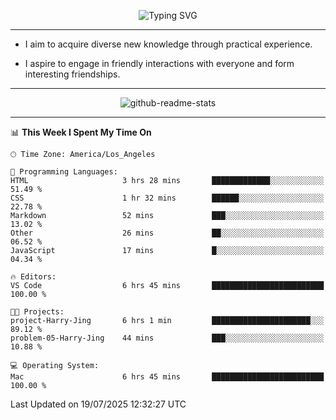 <p align="center">
  <img src="https://readme-typing-svg.demolab.com?font=Fira+Code&weight=500&size=32&duration=2500&pause=1600&center=true&vCenter=true&random=false&width=1024&height=64&lines=Hi+there+%F0%9F%91%8B;I'm+delighted+you+could+make+it+here+%F0%9F%8E%89;I'm+Harry%2C+a+college+student+still+finding+my+way" alt="Typing SVG" />
</p>


---


- I aim to acquire diverse new knowledge through practical experience.

- I aspire to engage in friendly interactions with everyone and form interesting friendships.


---


<p align="center">
  <img src="https://github-readme-stats.vercel.app/api?username=Harry-Jing&show_icons=true" alt="github-readme-stats"/>
</p>


---

<!--START_SECTION:waka-->
📊 **This Week I Spent My Time On** 

```text
🕑︎ Time Zone: America/Los_Angeles

💬 Programming Languages: 
HTML                     3 hrs 28 mins       █████████████░░░░░░░░░░░░   51.49 % 
CSS                      1 hr 32 mins        ██████░░░░░░░░░░░░░░░░░░░   22.78 % 
Markdown                 52 mins             ███░░░░░░░░░░░░░░░░░░░░░░   13.02 % 
Other                    26 mins             ██░░░░░░░░░░░░░░░░░░░░░░░   06.52 % 
JavaScript               17 mins             █░░░░░░░░░░░░░░░░░░░░░░░░   04.34 % 

🔥 Editors: 
VS Code                  6 hrs 45 mins       █████████████████████████   100.00 % 

🐱‍💻 Projects: 
project-Harry-Jing       6 hrs 1 min         ██████████████████████░░░   89.12 % 
problem-05-Harry-Jing    44 mins             ███░░░░░░░░░░░░░░░░░░░░░░   10.88 % 

💻 Operating System: 
Mac                      6 hrs 45 mins       █████████████████████████   100.00 % 
```


 Last Updated on 19/07/2025 12:32:27 UTC
<!--END_SECTION:waka-->
